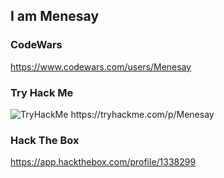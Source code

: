## I am Menesay

### CodeWars
https://www.codewars.com/users/Menesay

### Try Hack Me
<img src="https://tryhackme-badges.s3.amazonaws.com/Menesay.png" alt="TryHackMe">
https://tryhackme.com/p/Menesay

### Hack The Box
https://app.hackthebox.com/profile/1338299
